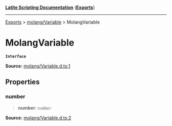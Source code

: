 [**Latite Scripting Documentation**](../../README.md) ([**Exports**](../../exports.md))

---

[Exports](../../exports.md) > [molang/Variable](../index.md) > MolangVariable

# MolangVariable

**`Interface`**

**Source:** [molang/Variable.d.ts:1](https://github.com/LatiteScripting/latitescripting.github.io/blob/271604a/definitions/molang/Variable.d.ts#L1)

## Properties

### number

> **number**: `number`

**Source:** [molang/Variable.d.ts:2](https://github.com/LatiteScripting/latitescripting.github.io/blob/271604a/definitions/molang/Variable.d.ts#L2)
